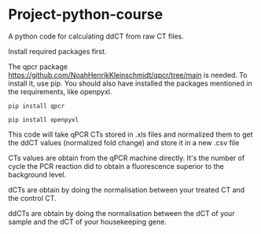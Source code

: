 # Project-python-course

A python code for calculating ddCT from raw CT files.

Install required packages first.

The qpcr package https://github.com/NoahHenrikKleinschmidt/qpcr/tree/main is needed. To install it, use pip. You should also have installed the packages mentioned in the requirements, like openpyxl.
```
pip install qpcr
```
```
pip install openpyxl
```

This code will take qPCR CTs stored in .xls files and normalized them to get the ddCT values (normalized fold change) and store it in a new .csv file


CTs values are obtain from the qPCR machine directly. It's the number of cycle the PCR reaction did to obtain a fluorescence superior to the background level.

dCTs are obtain by doing the normalisation between your treated CT and the control CT.

ddCTs are obtain by doing the normalisation between the dCT of your sample and the dCT of your housekeeping gene.

